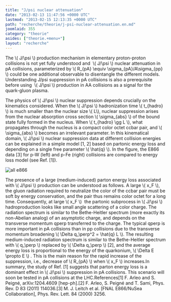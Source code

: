 ```yaml
---
title: "J/psi nuclear attenuation"
date: "2013-02-13 11:47:56 +0000 UTC"
lastmod: "2013-02-15 12:13:35 +0000 UTC"
path: "recherche/theorie/j-psi-nuclear-attenuation.en.md"
joomlaid: 355
category: "theorie"
asides: ["theorie.+menu+"]
layout: "recherche"
---
```

The \\( J/\\psi \\) production mechanism in elementary proton-proton collisions is not yet fully understood and  \\( J/\\psi \\) nuclear attenuation in pA collisions, parameterized by \\( R\_{pA} \\equiv \\sigma\_{pA}/A\\sigma\_{pp} \\) could be one additional observable to disentangle the different models. Understanding J/psi suppression in pA collisions is also a prerequisite before using  \\( J/\\psi \\) production in AA collisions as a signal for the quark-gluon plasma.

The physics of \\( J/\\psi \\) nuclear suppression depends crucially on the kinematics considered. When the \\( J/\\psi \\) hadronization time \\( t\_{hadro} \\) is much smaller than the nuclear size \\( L\\), nuclear suppression arises from the nuclear absorption cross section \\( \\sigma\_{abs} \\) of the bound state fully formed in the nucleus. When \\( t\_{hadro} \\gg L \\), what propagates through the nucleus is a compact color octet ccbar pair, and \\( \\sigma\_{abs} \\) becomes an irrelevant parameter. In this kinematical domain, \\( J/\\psi \\) nuclear suppression data at different collision energies can be explained in a simple model \[1, 2\] based on partonic energy loss and depending on a single free parameter \\( \\hat{q} \\). In the figure, the E866 data \[3\] for p-W (left) and p-Fe (right) collisions are compared to energy loss model (see Ref. \[1\]).

![all e866](images/all_e866.jpg)

The presence of a large (medium-induced) parton energy loss associated with \\( J/\\psi \\) production can be understood as follows. A large \\( x\_F \\), the gluon radiation required to neutralize the color of the ccbar pair must be soft by energy conservation, and the pair thus remains color octet for a long time. Consequently, at large \\( x\_F \\)  the partonic subprocess in \\( J/\\psi \\)  hadroproduction looks like small angle scattering of a color charge. The radiation spectrum is similar to the Bethe-Heitler spectrum (more exactly its non-Abelian analog) of an asymptotic charge, and depends on the transverse momentum qperp transferred to the charge. The typical qperp is more important in pA collisions than in pp collisions due to the transverse momentum broadening \\( \\Delta q\_\\perp^2 = \\hat{q} L \\). The resulting medium-induced radiation spectrum is similar to the Bethe-Heitler spectrum with \\( q\_\\perp \\) replaced by \\( \\Delta q\_\\perp \\) \[2\], and the average energy loss is proportional to the energy of the quarkonium, \\( \\Delta E \\propto E \\) . This is the main reason for the rapid increase of the suppression, i.e., decrease of \\( R\_{pA} \\) when \\( x\_F \\) increases.In summary, the study of Ref. \[1\] suggests that parton energy loss is a dominant effect in \\( J/\\psi \\) suppression in pA collisions. This scenario will soon be tested in pA collisions at the LHC.References\[1\] F. Arleo and S. Peigné, arXiv:1204.4609 \[hep-ph\].\[2\] F. Arleo, S. Peigné and T. Sami, Phys. Rev. D 83 (2011) 114036.\[3\] M. J. Leitch et al. \[FNAL E866/NuSea Collaboration\], Phys. Rev. Lett. 84 (2000) 3256.
